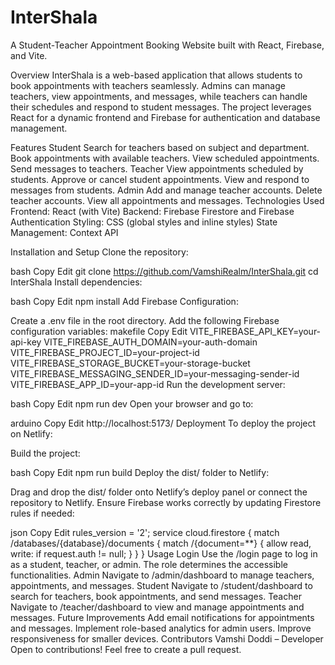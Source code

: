 <h1>InterShala</h1>
A Student-Teacher Appointment Booking Website built with React, Firebase, and Vite.

Overview
InterShala is a web-based application that allows students to book appointments with teachers seamlessly. Admins can manage teachers, view appointments, and messages, while teachers can handle their schedules and respond to student messages. The project leverages React for a dynamic frontend and Firebase for authentication and database management.

Features
Student
Search for teachers based on subject and department.
Book appointments with available teachers.
View scheduled appointments.
Send messages to teachers.
Teacher
View appointments scheduled by students.
Approve or cancel student appointments.
View and respond to messages from students.
Admin
Add and manage teacher accounts.
Delete teacher accounts.
View all appointments and messages.
Technologies Used
Frontend: React (with Vite)
Backend: Firebase Firestore and Firebase Authentication
Styling: CSS (global styles and inline styles)
State Management: Context API

Installation and Setup
Clone the repository:

bash
Copy
Edit
git clone https://github.com/VamshiRealm/InterShala.git
cd InterShala
Install dependencies:

bash
Copy
Edit
npm install
Add Firebase Configuration:

Create a .env file in the root directory.
Add the following Firebase configuration variables:
makefile
Copy
Edit
VITE_FIREBASE_API_KEY=your-api-key
VITE_FIREBASE_AUTH_DOMAIN=your-auth-domain
VITE_FIREBASE_PROJECT_ID=your-project-id
VITE_FIREBASE_STORAGE_BUCKET=your-storage-bucket
VITE_FIREBASE_MESSAGING_SENDER_ID=your-messaging-sender-id
VITE_FIREBASE_APP_ID=your-app-id
Run the development server:

bash
Copy
Edit
npm run dev
Open your browser and go to:

arduino
Copy
Edit
http://localhost:5173/
Deployment
To deploy the project on Netlify:

Build the project:

bash
Copy
Edit
npm run build
Deploy the dist/ folder to Netlify:

Drag and drop the dist/ folder onto Netlify’s deploy panel or connect the repository to Netlify.
Ensure Firebase works correctly by updating Firestore rules if needed:

json
Copy
Edit
rules_version = '2';
service cloud.firestore {
  match /databases/{database}/documents {
    match /{document=**} {
      allow read, write: if request.auth != null;
    }
  }
}
Usage
Login
Use the /login page to log in as a student, teacher, or admin.
The role determines the accessible functionalities.
Admin
Navigate to /admin/dashboard to manage teachers, appointments, and messages.
Student
Navigate to /student/dashboard to search for teachers, book appointments, and send messages.
Teacher
Navigate to /teacher/dashboard to view and manage appointments and messages.
Future Improvements
Add email notifications for appointments and messages.
Implement role-based analytics for admin users.
Improve responsiveness for smaller devices.
Contributors
Vamshi Doddi – Developer
Open to contributions! Feel free to create a pull request.


